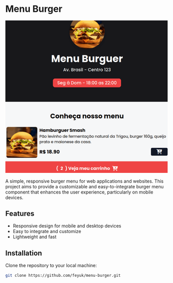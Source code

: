 # Menu Burger

![Menu Burger Preview](https://raw.githubusercontent.com/feyuk/menu-burger/main/assets/readme-img.png)


A simple, responsive burger menu for web applications and websites. This project aims to provide a customizable and easy-to-integrate burger menu component that enhances the user experience, particularly on mobile devices.

## Features

- Responsive design for mobile and desktop devices
- Easy to integrate and customize
- Lightweight and fast

## Installation

Clone the repository to your local machine:

```bash
git clone https://github.com/feyuk/menu-burger.git
